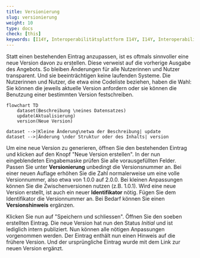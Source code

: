 ```yaml
---
title: Versionierung
slug: versionierung
weight: 10
type: docs
check: [this]
keywords: [I14Y, Interoperabilitätsplattform I14Y, I14Y, Interoperabilität, Datenpflege, Daten pflegen, Local Data Steward, Version, Versionierung, Ausgabe, Schweiz]
---
```


Statt einen bestehenden Eintrag anzupassen, ist es oftmals sinnvoller eine neue Version davon zu erstellen. Diese verweist auf die vorherige Ausgabe des Angebots. So bleiben Änderungen für alle Nutzerinnen und Nutzer transparent. Und sie beeinträchtigen keine laufenden Systeme. Die Nutzerinnen und Nutzer, die etwa eine Codeliste beziehen, haben die Wahl: Sie können die jeweils aktuelle Version anfordern oder sie können die Benutzung einer bestimmten Version festschreiben. 

```mermaid
flowchart TD
    dataset(Beschreibung \neines Datensatzes) 
    update(Aktualisierung)
    version(Neue Version)

dataset -->|Kleine Änderung\netwa der Beschreibung| update
dataset -->|Änderung \nder Struktur oder des Inhalts| version
```

Um eine neue Version zu generieren, öffnen Sie den bestehenden Eintrag und klicken auf den Knopf "Neue Version erstellen". In der nun eingeblendeten Eingabemaske prüfen Sie alle vorausgefüllten Felder. Passen Sie unter __Versionierung__ unbedingt die Versionsnummer an. Bei einer neuen Auflage erhöhen Sie die Zahl normalerweise um eine volle Versionnummer, also etwa von 1.0.0 auf 2.0.0. Bei kleinen Anpassungen können Sie die Zwischenversionen nutzen (z.B. 1.0.1). Wird eine neue Version erstellt, ist auch ein neuer __Identifikator__ nötig. Fügen Sie dem Identifikator die Versionnummer an. Bei Bedarf können Sie einen __Versionshinweis__ ergänzen. 

Klicken Sie nun auf "Speichern und schliessen". Öffnen Sie den soeben erstellten Eintrag. Die neue Version hat nun den Status _Initial_ und ist lediglich intern publiziert. Nun können alle nötigen Anpassungen vorgenommen werden. Der Eintrag enthält nun einen Hinweis auf die frühere Version. Und der ursprüngliche Eintrag wurde mit dem Link zur neuen Version ergänzt.